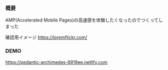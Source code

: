 ### 概要

AMP(Accelerated Mobile Pages)の高速感を体験したくなったのでつくってしまった

確認用イメージ
https://loremflickr.com/


### DEMO

https://pedantic-archimedes-6919ee.netlify.com
